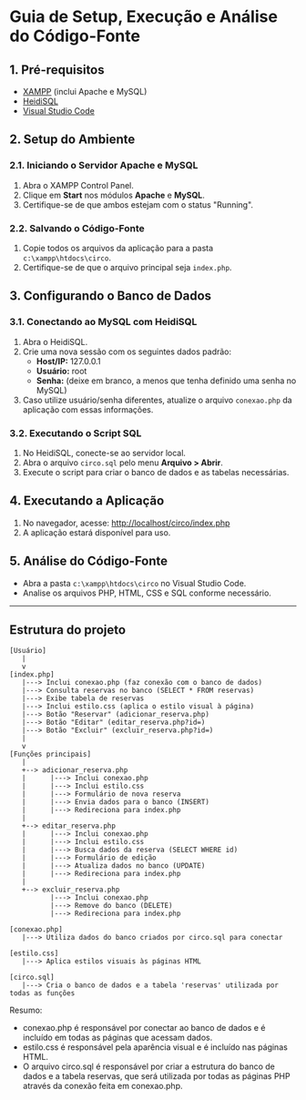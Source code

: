 # Guia de Setup, Execução e Análise do Código-Fonte

## 1. Pré-requisitos

- [XAMPP](https://www.apachefriends.org/pt_br/index.html) (inclui Apache e MySQL)
- [HeidiSQL](https://www.heidisql.com/)
- [Visual Studio Code](https://code.visualstudio.com/)

## 2. Setup do Ambiente

### 2.1. Iniciando o Servidor Apache e MySQL

1. Abra o XAMPP Control Panel.
2. Clique em **Start** nos módulos **Apache** e **MySQL**.
3. Certifique-se de que ambos estejam com o status "Running".

### 2.2. Salvando o Código-Fonte

1. Copie todos os arquivos da aplicação para a pasta `c:\xampp\htdocs\circo`.
2. Certifique-se de que o arquivo principal seja `index.php`.

## 3. Configurando o Banco de Dados

### 3.1. Conectando ao MySQL com HeidiSQL

1. Abra o HeidiSQL.
2. Crie uma nova sessão com os seguintes dados padrão:
   - **Host/IP:** 127.0.0.1
   - **Usuário:** root
   - **Senha:** (deixe em branco, a menos que tenha definido uma senha no MySQL)
3. Caso utilize usuário/senha diferentes, atualize o arquivo `conexao.php` da aplicação com essas informações.

### 3.2. Executando o Script SQL

1. No HeidiSQL, conecte-se ao servidor local.
2. Abra o arquivo `circo.sql` pelo menu **Arquivo > Abrir**.
3. Execute o script para criar o banco de dados e as tabelas necessárias.

## 4. Executando a Aplicação

1. No navegador, acesse: [http://localhost/circo/index.php](http://localhost/circo/index.php)
2. A aplicação estará disponível para uso.

## 5. Análise do Código-Fonte

- Abra a pasta `c:\xampp\htdocs\circo` no Visual Studio Code.
- Analise os arquivos PHP, HTML, CSS e SQL conforme necessário.

---

## Estrutura do projeto

```
[Usuário]
   |
   v
[index.php]
   |---> Inclui conexao.php (faz conexão com o banco de dados)
   |---> Consulta reservas no banco (SELECT * FROM reservas)
   |---> Exibe tabela de reservas
   |---> Inclui estilo.css (aplica o estilo visual à página)
   |---> Botão "Reservar" (adicionar_reserva.php)
   |---> Botão "Editar" (editar_reserva.php?id=)
   |---> Botão "Excluir" (excluir_reserva.php?id=)
   |
   v
[Funções principais]
   |
   +--> adicionar_reserva.php
   |      |---> Inclui conexao.php
   |      |---> Inclui estilo.css
   |      |---> Formulário de nova reserva
   |      |---> Envia dados para o banco (INSERT)
   |      |---> Redireciona para index.php
   |
   +--> editar_reserva.php
   |      |---> Inclui conexao.php
   |      |---> Inclui estilo.css
   |      |---> Busca dados da reserva (SELECT WHERE id)
   |      |---> Formulário de edição
   |      |---> Atualiza dados no banco (UPDATE)
   |      |---> Redireciona para index.php
   |
   +--> excluir_reserva.php
          |---> Inclui conexao.php
          |---> Remove do banco (DELETE)
          |---> Redireciona para index.php

[conexao.php]
   |---> Utiliza dados do banco criados por circo.sql para conectar

[estilo.css]
   |---> Aplica estilos visuais às páginas HTML

[circo.sql]
   |---> Cria o banco de dados e a tabela 'reservas' utilizada por todas as funções

```

Resumo:

- conexao.php é responsável por conectar ao banco de dados e é incluído em todas as páginas que acessam dados.
- estilo.css é responsável pela aparência visual e é incluído nas páginas HTML.
- O arquivo circo.sql é responsável por criar a estrutura do banco de dados e a tabela reservas, que será utilizada por todas as páginas PHP através da conexão feita em conexao.php.